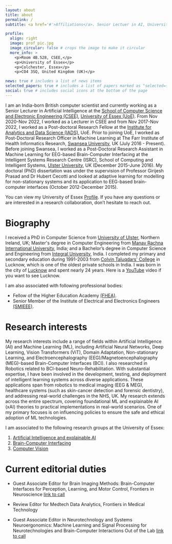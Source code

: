 ```yaml
---
layout: about
title: about
permalink: /
subtitle: <a href='#'>Affiliations</a>. Senior Lectuer in AI, University of Essex.

profile:
  align: right
  image: prof_pic.jpg
  image_circular: false # crops the image to make it circular
  more_info: >
    <p>Room 4B.528, CSEE,</p>
    <p>University of Essex</p>
    <p>Colchester, Essex</p>
    <p>CO4 3SQ, United Kingdom (UK)</p>

news: true # includes a list of news items
selected_papers: true # includes a list of papers marked as "selected={true}"
social: true # includes social icons at the bottom of the page
---
```

I am an India-born British computer scientist and currently working as a Senior Lecturer in Artificial Intelligence at the [School of Computer Science and Electronic Engineering (CSEE)](https://www.essex.ac.uk/departments/computer-science-and-electronic-engineering), [University of Essex (UoE)](https://www.essex.ac.uk/). From Nov 2020-Nov 2022, I worked as a Lecturer in CSEE and from Nov 2017-Nov 2022, I worked as a Post-doctoral Research Fellow at the [Institute for Analytics and Data Science (IADS)](https://www.essex.ac.uk/centres-and-institutes/institute-for-analytics-and-data-science), UoE. Prior to joining UoE, I worked as Post-Doctoral Research Officer in Machine Learning at The Farr Institute of Health Informatics Research, [Swansea University](https://www.swansea.ac.uk/), UK (July 2016 - Present). Before joining Swansea, I worked as a Post-Doctoral Research Assistant in Machine Learning for EEG-based Brain-Computer Interfacing at the Intelligent Systems Research Centre (ISRC), School of Computing and Intelligent Systems, [Ulster University](https://www.ulster.ac.uk/), UK (December 2015-June 2016). My doctoral (PhD) dissertation was under the supervision of Professor Girijesh Prasad and Dr Hubert Cecotti and looked at adaptive learning for modelling for non-stationary systems and its application to EEG-based brain-computer interfaces (October 2012-December 2015).

You can view my University of Essex [Profile](https://www.essex.ac.uk/people/razah72409). If you have any questions or are interested in a research collaboration, don’t hesitate to reach out. 

Biography
======
I received a PhD in Computer Science from [University of Ulster](https://www.ulster.ac.uk/faculties/computing-engineering-and-the-built-environment/schools/computing), Northern Ireland, UK; Master's degree in Computer Engineering from [Manav Rachna International University](https://manavrachna.edu.in/), India; and a Bachelor’s degree in Computer Science and Engineering from [Integral University](http://iul.ac.in/), India. I completed my primary and secondary education during 1991-2003 from [Colvin Taluqdars' College](https://en.wikipedia.org/wiki/Colvin_Taluqdars%27_College) in Lucknow, which is one of the oldest private schools in India. I was born in the city of [Lucknow](https://en.wikipedia.org/wiki/Lucknow) and spent nearly 24 years. Here is a [YouTube](https://www.youtube.com/watch?v=dS2fpg-SdJ8) video if you want to see Lucknow. 


I am also associated with following professional bodies: 

* Fellow of the Higher Education Academy [(FHEA)](https://www.advance-he.ac.uk/fellowship/fellowship). 
* Senior Member of the Institute of Electrical and Electronics Engineers [(SMIEEE)](https://www.ieee.org/membership/senior/index1.html).


Research interests
======
My research interests include a range of fields within Artificial Intelligence (AI) and Machine Learning (ML), including Artificial Neural Networks, Deep Learning, Vision Transformers (ViT), Domain Adaptation, Non-stationary Learning, and Electroencephalography (EEG)/Magnetoencephalography (MEG)-based Brain-Computer Interfaces (BCI). I also researched in Robotics related to BCI-based Neuro-Rehabilitation. With substantial expertise, I have been involved in the development, testing, and deployment of intelligent learning systems across diverse applications. These applications span from robotics to medical imaging (EEG & MEG), healthcare systems (such as skin-cancer detection and forensic dentistry), and addressing real-world challenges in the NHS, UK. My research extends across the entire spectrum, covering foundational ML and explainable AI (xAI) theories to practical implementations in real-world scenarios. One of my primary focuses is on influencing policies to ensure the safe and ethical adoption of ML technologies.

I am associated to the following research groups at the University of Essex:
1. [Artificial Intelligence and explainable AI](https://www.essex.ac.uk/departments/computer-science-and-electronic-engineering/research/artificial-intelligence) 
2. [Brain-Computer Interfacing](http://essexbcis.uk/)
3. [Computer Vision](https://essexnlip.uk/computer-vision/)


Current editorial duties
======

* Guest Associate Editor for Brain Imaging Methods: Brain-Computer Interfaces for Perception, Learning, and Motor Control, Frontiers in Neuroscience [link to call](https://www.frontiersin.org/research-topics/11139/brain-computer-interfaces-for-perception-learning-and-motor-control)

* Review Editor for Medtech Data Analytics, Frontiers in Medical Technology

* Guest Associate Editor in Neurotechnology and Systems Neuroergonomics: Machine Learning and Signal Processing for Neurotechnologies and Brain-Computer Interactions Out of the Lab [link to call](https://www.frontiersin.org/research-topics/17467/machine-learning-and-signal-processing-for-neurotechnologies-and-brain-computer-interactions-out-of)


<!-- Put your address / P.O. box / other info right below your picture. You can also disable any of these elements by editing `profile` property of the YAML header of your `_pages/about.md`. Edit `_bibliography/papers.bib` and Jekyll will render your [publications page](/al-folio/publications/) automatically.

Link to your social media connections, too. This theme is set up to use [Font Awesome icons](https://fontawesome.com/) and [Academicons](https://jpswalsh.github.io/academicons/), like the ones below. Add your Facebook, Twitter, LinkedIn, Google Scholar, or just disable all of them.
 -->